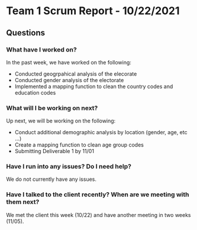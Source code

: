 # Team 1 Scrum Report - 10/22/2021

## Questions

### What have I worked on?
In the past week, we have worked on the following:
- Conducted geogrpahical analysis of the elecorate  
- Conducted gender analysis of the electorate
- Implemented a mapping function to clean the country codes and education codes

### What will I be working on next?
Up next, we will be working on the following:
- Conduct additional demographic analysis by location (gender, age, etc ...) 
- Create a mapping function to clean age group codes
- Submitting Deliverable 1 by 11/01

### Have I run into any issues? Do I need help?
We do not currently have any issues.

### Have I talked to the client recently? When are we meeting with them next?
We met the client this week (10/22) and have another meeting in two weeks (11/05).
